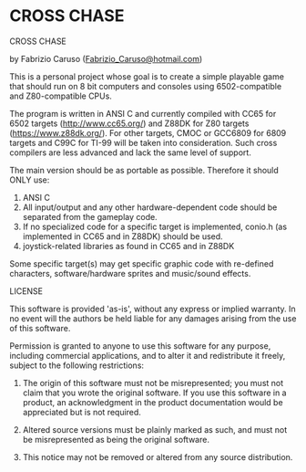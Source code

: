 # CROSS CHASE
CROSS CHASE

by Fabrizio Caruso (Fabrizio_Caruso@hotmail.com)

This is a personal project whose goal is to create a simple playable game that should run
on 8 bit computers and consoles using 6502-compatible and Z80-compatible CPUs.

The program is written in ANSI C and currently compiled with CC65 for 6502 targets (http://www.cc65.org/) and Z88DK for Z80 targets (https://www.z88dk.org/).
For other targets, CMOC or GCC6809 for 6809 targets and C99C for TI-99 will be taken into consideration. Such cross compilers are less advanced and lack the same level of support. 

The main version should be as portable as possible.
Therefore it should ONLY use:
1. ANSI C
2. All input/output and any other hardware-dependent code should be separated from the gameplay code.
3. If no specialized code for a specific target is implemented, conio.h (as implemented in CC65 and in Z88DK) should be used.
4. joystick-related libraries as found in CC65 and in Z88DK

Some specific target(s) may get specific graphic code with re-defined characters, software/hardware sprites and music/sound effects.

LICENSE

This software is provided 'as-is', without any express or implied warranty.
In no event will the authors be held liable for any damages arising from
the use of this software.

Permission is granted to anyone to use this software for any purpose,
including commercial applications, and to alter it and redistribute it
freely, subject to the following restrictions:

1. The origin of this software must not be misrepresented; you must not
claim that you wrote the original software. If you use this software in
a product, an acknowledgment in the product documentation would be
appreciated but is not required.

2. Altered source versions must be plainly marked as such, and must not
be misrepresented as being the original software.

3. This notice may not be removed or altered from any source distribution.
